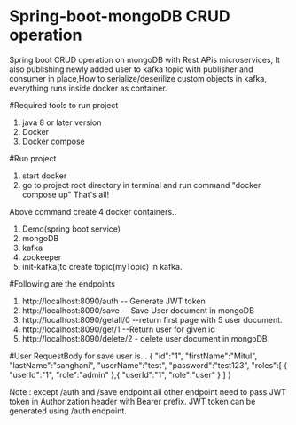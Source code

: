 # Spring-boot-mongoDB CRUD operation
Spring boot CRUD operation on mongoDB with Rest APis microservices, It also publishing newly added user to kafka topic with publisher and consumer in place,How to serialize/deserilize custom objects in kafka, everything runs inside docker as container.

#Required tools to run project
1. java 8 or later version
2. Docker
3. Docker compose


#Run project
1. start docker
2. go to project root directory in terminal and run command "docker compose up"  That's all!

Above command create 4 docker containers..
1. Demo(spring boot service)
2. mongoDB
3. kafka
4. zookeeper
5. init-kafka(to create topic(myTopic) in kafka.


#Following are the endpoints
1. http://localhost:8090/auth  -- Generate JWT token
2. http://localhost:8090/save  -- Save User document in mongoDB
3. http://localhost:8090/getall/0  --return first page with 5 user document.
4. http://localhost:8090/get/1  --Return user for given id
5. http://localhost:8090/delete/2  - delete user document in mongoDB

#User RequestBody for save user is...
{
    "id":"1",
    "firstName":"Mitul",
    "lastName":"sanghani",
    "userName":"test",
    "password":"test123",
    "roles":[
        {
            "userId":"1",
            "role":"admin"
        },{
            "userId":"1",
            "role":"user"
        }
    ]
}

Note : except /auth and /save endpoint all other endpoint need to pass JWT token in Authorization header with Bearer prefix.
        JWT token can be generated using /auth endpoint.


